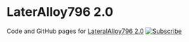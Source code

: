 # LaterAlloy796 2.0
Code and GitHub pages for [LateralAlloy796 2.0](https://www.youtube.com/channel/UCzK1pfNkJlCpagVr7IOh2GQ)
[![Subscribe](https://cdn140.picsart.com/239312474016212.png?r1024x1024)](https://www.youtube.com/channel/UCzK1pfNkJlCpagVr7IOh2GQ?sub_confirmation=1)
